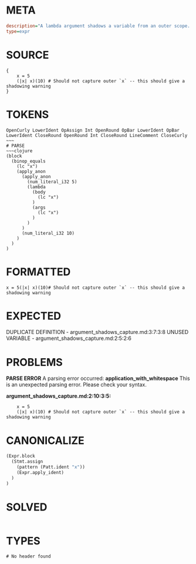 # META
~~~ini
description="A lambda argument shadows a variable from an outer scope. The lambda should use the argument, not the captured variable."
type=expr
~~~
# SOURCE
~~~roc
{
    x = 5
    (|x| x)(10) # Should not capture outer `x` -- this should give a shadowing warning
}
~~~
# TOKENS
~~~text
OpenCurly LowerIdent OpAssign Int OpenRound OpBar LowerIdent OpBar LowerIdent CloseRound OpenRound Int CloseRound LineComment CloseCurly ~~~
# PARSE
~~~clojure
(block
  (binop_equals
    (lc "x")
    (apply_anon
      (apply_anon
        (num_literal_i32 5)
        (lambda
          (body
            (lc "x")
          )
          (args
            (lc "x")
          )
        )
      )
      (num_literal_i32 10)
    )
  )
)
~~~
# FORMATTED
~~~roc
x = 5(|x| x)(10)# Should not capture outer `x` -- this should give a shadowing warning
~~~
# EXPECTED
DUPLICATE DEFINITION - argument_shadows_capture.md:3:7:3:8
UNUSED VARIABLE - argument_shadows_capture.md:2:5:2:6
# PROBLEMS
**PARSE ERROR**
A parsing error occurred: **application_with_whitespace**
This is an unexpected parsing error. Please check your syntax.

**argument_shadows_capture.md:2:10:3:5:**
```roc
    x = 5
    (|x| x)(10) # Should not capture outer `x` -- this should give a shadowing warning
```


# CANONICALIZE
~~~clojure
(Expr.block
  (Stmt.assign
    (pattern (Patt.ident "x"))
    (Expr.apply_ident)
  )
)
~~~
# SOLVED
~~~clojure
~~~
# TYPES
~~~roc
# No header found
~~~
